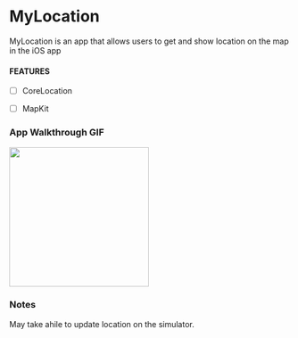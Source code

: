 # MyLocation

MyLocation is an app that allows users to get and show location on the map in the iOS app

#### FEATURES
- [ ] CoreLocation
- [ ] MapKit


### App Walkthrough GIF

<img src="http://g.recordit.co/KkZPw7NVDa.gif" width=250><br>

### Notes
May take ahile to update location on the simulator.
